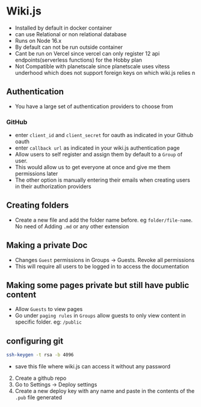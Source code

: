 # Wiki.js
- Installed by default in docker container
- can use Relational or non relational database
- Runs on Node 16.x
- By default can not be run outside container
- Cant be run on Vercel since vercel can only register 12 api endpoints(serverless functions) for the Hobby plan
- Not Compatible with planetscale since planetscale uses vitess underhood which does not support foreign keys on which wiki.js relies n

## Authentication
- You have a large set of authentication providers to choose from
 
### GitHub
 - enter `client_id` and `client_secret` for oauth as indicated in your Github oauth
 - enter `callback url` as indicated in your wiki.js authentication page
 - Allow users to self register and assign them by default to a `Group` of user.
 - This would allow us to get everyone at once and give me them permissions later
 - The other option is manually entering their emails when creating users in their authorization providers

## Creating folders
- Create a new file and add the folder name before. eg `folder/file-name`. No need of Adding `.md` or any other extension

## Making a private Doc
- Changes `Guest` permissions in Groups -> Guests. Revoke all permissions
- This will require all users to be logged in to access the documentation

## Making some pages private but still have public content
-  Allow `Guests` to view pages 
- Go under `paging rules` in `Groups` allow guests to only view content in specific folder. eg: `/public`

## configuring git
```sh
ssh-keygen -t rsa -b 4096
```
- save this file where wiki.js can access it without any password

2. Create a github repo
3. Go to Settings -> Deploy settings
4. Create a new deploy key with any name and paste in the contents of the `.pub` file generated

